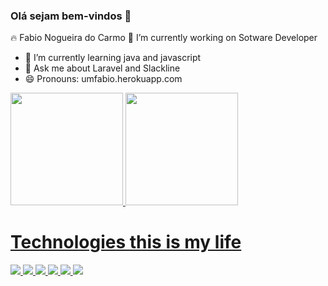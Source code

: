 ### Olá sejam bem-vindos 👋


🔥 Fabio Nogueira do Carmo
 🔭 I’m currently working on Sotware Developer
- 🌱 I’m currently learning java and javascript
- 💬 Ask me about Laravel and Slackline
- 😄 Pronouns: umfabio.herokuapp.com

<div>
<a href="https://github.com/fabionogueiracarmo">
<img height="180em" src="https://github-readme-stats.vercel.app/api/top-langs/?username=fabioNog&layout=compact&langs_count=7&theme=dracula"/>
<img height="180em" src="https://github-readme-stats.vercel.app/api?username=fabioNog&show_icons=true&theme=tokyonight&include_all_commits=true&count_private=true"/>
</div>

 # Technologies this is my life
 <div>
 <img src="https://img.shields.io/badge/Laravel-14354C?style=for-the-badge&logo=laravel&logoColor=white" />
 <img src="https://img.shields.io/badge/TypeScript-007ACC?style=for-the-badge&logo=typescript&logoColor=white" />
 <img src="https://img.shields.io/badge/JavaScript-F7DF1E?style=for-the-badge&logo=javascript&logoColor=black" />
 <img src="https://img.shields.io/badge/Node.js-43853D?style=for-the-badge&logo=node.js&logoColor=white" />
 <img src="https://img.shields.io/badge/.Ruby on Rails-5C2D91?style=for-the-badge&logo=.rails&logoColor=white" />
  <img src="https://img.shields.io/badge/.Docker-add8ec?style=for-the-badge&logo=.docker&logoColor=black" />
 </div> 
 
 

